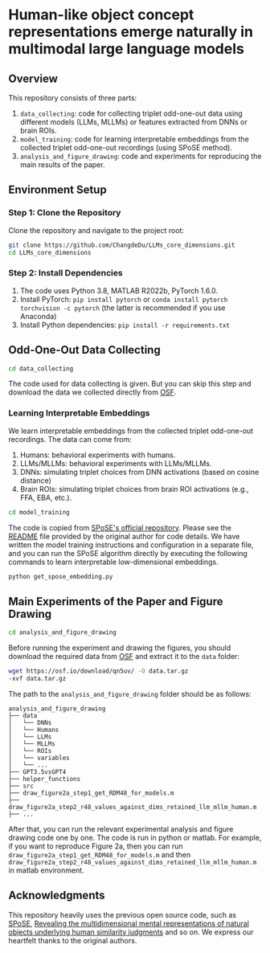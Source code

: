 # Human-like object concept representations emerge naturally in multimodal large language models

## Overview

This repository consists of three parts:
1. `data_collecting`: code for collecting triplet odd-one-out data using different models (LLMs, MLLMs) or features extracted from DNNs or brain ROIs.
2. `model_training`: code for learning interpretable embeddings from the collected triplet odd-one-out recordings (using SPoSE method). 
3. `analysis_and_figure_drawing`: code and experiments for reproducing the main results of the paper. 

## Environment Setup

### Step 1: Clone the Repository

Clone the repository and navigate to the project root:

```bash
git clone https://github.com/ChangdeDu/LLMs_core_dimensions.git
cd LLMs_core_dimensions
```

### Step 2: Install Dependencies

1. The code uses Python 3.8, MATLAB R2022b, PyTorch 1.6.0.
2. Install PyTorch: `pip install pytorch` or `conda install pytorch torchvision -c pytorch` (the latter is recommended if you use Anaconda)
3. Install Python dependencies: `pip install -r requirements.txt`

## Odd-One-Out Data Collecting

```bash
cd data_collecting
```

The code used for data collecting is given. But you can skip this step and download the data we collected directly from [OSF](https://osf.io/qn5uv/).

### Learning Interpretable Embeddings

We learn interpretable embeddings from the collected triplet odd-one-out recordings. The data can come from:

1. Humans: behavioral experiments with humans.
2. LLMs/MLLMs: behavioral experiments with LLMs/MLLMs.
3. DNNs: simulating triplet choices from DNN activations (based on cosine distance)
4. Brain ROIs: simulating triplet choices from brain ROI activations (e.g., FFA, EBA, etc.).

```bash
cd model_training
```

The code is copied from [SPoSE's official repository](https://github.com/ViCCo-Group/SPoSE). Please see the [README](../model_training/SPoSE/README.md) file provided by the original author for code details. We have written the model training instructions and configuration in a separate file, and you can run the SPoSE algorithm directly by executing the following commands to learn interpretable low-dimensional embeddings.

```bash
python get_spose_embedding.py
```

## Main Experiments of the Paper and Figure Drawing

```bash
cd analysis_and_figure_drawing
```

Before running the experiment and drawing the figures, you should download the required data from [OSF](https://osf.io/qn5uv/) and extract it to the `data` folder:

```bash
wget https://osf.io/download/qn5uv/ -O data.tar.gz
-xvf data.tar.gz
```
The path to the `analysis_and_figure_drawing` folder should be as follows:

```
analysis_and_figure_drawing
├── data
│   └── DNNs
│   └── Humans
│   └── LLMs
│   └── MLLMs
│   └── ROIs
│   └── variables
│   └── ...
├── GPT3.5vsGPT4
├── helper_functions
├── src
├── draw_figure2a_step1_get_RDM48_for_models.m
├── draw_figure2a_step2_r48_values_against_dims_retained_llm_mllm_human.m
├── ...
```

After that, you can run the relevant experimental analysis and figure drawing code one by one. The code is run in python or matlab. For example, if you want to reproduce Figure 2a, then you can run `draw_figure2a_step1_get_RDM48_for_models.m` and then `draw_figure2a_step2_r48_values_against_dims_retained_llm_mllm_human.m` in matlab environment.

## Acknowledgments

This repository heavily uses the previous open source code, such as [SPoSE](https://github.com/ViCCo-Group/SPoSE), [Revealing the multidimensional mental representations of natural objects underlying human similarity judgments](https://osf.io/z2784/) and so on. We express our heartfelt thanks to the original authors.
